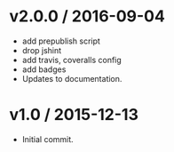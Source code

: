 v2.0.0 / 2016-09-04
===================

  * add prepublish script
  * drop jshint
  * add travis, coveralls config
  * add badges
  * Updates to documentation.

v1.0 / 2015-12-13
=================

  * Initial commit.
